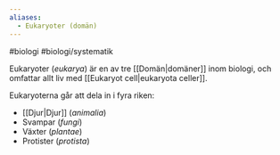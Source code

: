 ```yaml
---
aliases:
  - Eukaryoter (domän)
---
```


#biologi #biologi/systematik 

Eukaryoter (*eukarya*) är en av tre [[Domän|domäner]] inom biologi, och omfattar allt liv med [[Eukaryot cell|eukaryota celler]].

Eukaryoterna går att dela in i fyra riken:
- [[Djur|Djur]] (*animalia*)
- Svampar (*fungi*)
- Växter (*plantae*)
- Protister (*protista*)